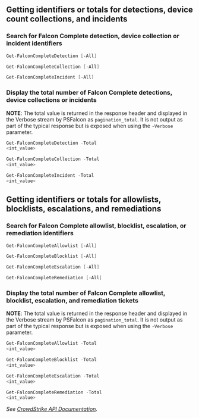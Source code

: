 ## Getting identifiers or totals for detections, device count collections, and incidents
### Search for Falcon Complete detection, device collection or incident identifiers
```powershell
Get-FalconCompleteDetection [-All]
```
```powershell
Get-FalconCompleteCollection [-All]
```
```powershell
Get-FalconCompleteIncident [-All]
```
### Display the total number of Falcon Complete detections, device collections or incidents
**NOTE**: The total value is returned in the response header and displayed in the Verbose stream by PSFalcon as `pagination_total`. It is not output as part of the typical response but is exposed when using the `-Verbose` parameter.
```powershell
Get-FalconCompleteDetection -Total
<int_value>
```
```powershell
Get-FalconCompleteCollection -Total
<int_value>
```
```powershell
Get-FalconCompleteIncident -Total
<int_value>
```
## Getting identifiers or totals for allowlists, blocklists, escalations, and remediations
### Search for Falcon Complete allowlist, blocklist, escalation, or remediation identifiers
```powershell
Get-FalconCompleteAllowlist [-All]
```
```powershell
Get-FalconCompleteBlocklist [-All]
```
```powershell
Get-FalconCompleteEscalation [-All]
```
```powershell
Get-FalconCompleteRemediation [-All]
```
### Display the total number of Falcon Complete allowlist, blocklist, escalation, and remediation tickets
**NOTE**: The total value is returned in the response header and displayed in the Verbose stream by PSFalcon as `pagination_total`. It is not output as part of the typical response but is exposed when using the `-Verbose` parameter.
```powershell
Get-FalconCompleteAllowlist -Total
<int_value>
```
```powershell
Get-FalconCompleteBlocklist -Total
<int_value>
```
```powershell
Get-FalconCompleteEscalation -Total
<int_value>
```
```powershell
Get-FalconCompleteRemediation -Total
<int_value>
```
_See [CrowdStrike API Documentation](https://falcon.crowdstrike.com/support/documentation/151/falcon-complete-dashboard-apis)._